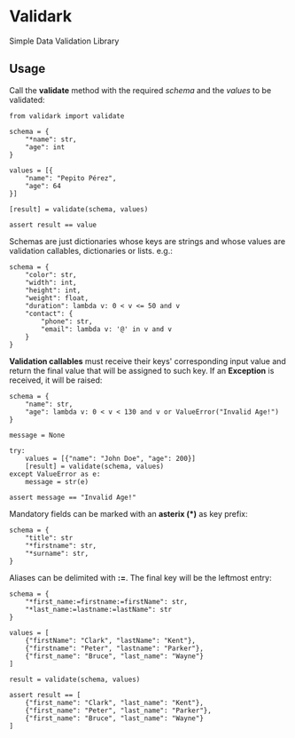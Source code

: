# Validark

Simple Data Validation Library

## Usage

Call the **validate** method with the required *schema* and the *values*
to be validated:

    from validark import validate

    schema = {
        "*name": str,
        "age": int
    }

    values = [{
        "name": "Pepito Pérez",
        "age": 64
    }]

    [result] = validate(schema, values)

    assert result == value


Schemas are just dictionaries whose keys are strings and whose values are
validation callables, dictionaries or lists. e.g.:

    schema = {
        "color": str,
        "width": int,
        "height": int,
        "weight": float,
        "duration": lambda v: 0 < v <= 50 and v
        "contact": {
            "phone": str,
            "email": lambda v: '@' in v and v
        }
    }

**Validation callables** must receive their keys' corresponding input value and
return the final value that will be assigned to such key. If an **Exception**
is received, it will be raised:

    schema = {
        "name": str,
        "age": lambda v: 0 < v < 130 and v or ValueError("Invalid Age!")
    }

    message = None

    try:
        values = [{"name": "John Doe", "age": 200}]
        [result] = validate(schema, values)
    except ValueError as e:
        message = str(e)

    assert message == "Invalid Age!"

Mandatory fields can be marked with an **asterix (*)** as key prefix:

    schema = {
        "title": str
        "*firstname": str,
        "*surname": str,
    }

Aliases can be delimited with **:=**. The final key will be the leftmost entry:

    schema = {
        "*first_name:=firstname:=firstName": str,
        "*last_name:=lastname:=lastName": str
    }

    values = [
        {"firstName": "Clark", "lastName": "Kent"},
        {"firstname": "Peter", "lastname": "Parker"},
        {"first_name": "Bruce", "last_name": "Wayne"}
    ]

    result = validate(schema, values)

    assert result == [
        {"first_name": "Clark", "last_name": "Kent"},
        {"first_name": "Peter", "last_name": "Parker"},
        {"first_name": "Bruce", "last_name": "Wayne"}
    ]
